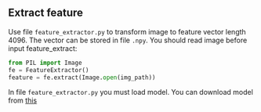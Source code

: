 ## Extract feature 
Use file `feature_extractor.py` to transform image to feature vector length 4096. The vector can be stored in file `.npy`. 
You should read image before input feature_extract:
```python
from PIL import Image
fe = FeatureExtractor()
feature = fe.extract(Image.open(img_path))
```
In file `feature_extractor.py` you must load model. You can download model from [this](https://drive.google.com/file/d/15tOrpFsFTCynGVoUi5PH5Pl6n94WzYX0/view?usp=sharing)
